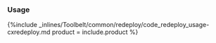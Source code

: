 <!--  usedin: [ _legacy_docker/Toolbelt/redeploy.md, _maestro/Toolbelt/redeploy.md, _node/toolbelt/redeploy.md, _rails/Toolbelt/redeploy.md] -->


### Usage



{%include _inlines/Toolbelt/common/redeploy/code_redeploy_usage-cxredeploy.md  product = include.product %}




